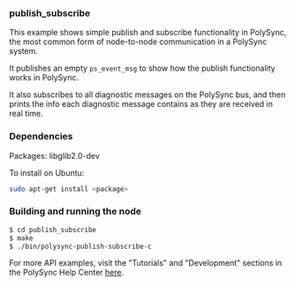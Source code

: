 ### publish_subscribe

This example shows simple publish and subscribe functionality in PolySync, the most common form of node-to-node communication in a PolySync system.

It publishes an empty `ps_event_msg` to show how the publish functionality works in PolySync.

It also subscribes to all diagnostic messages on the PolySync bus, and then prints the info each diagnostic message contains as they are received in real time.

### Dependencies

Packages: libglib2.0-dev

To install on Ubuntu: 

```bash
sudo apt-get install <package>
```

### Building and running the node

```bash
$ cd publish_subscribe
$ make
$ ./bin/polysync-publish-subscribe-c 
```

For more API examples, visit the "Tutorials" and "Development" sections in the PolySync Help Center [here](https://help.polysync.io/articles/).
